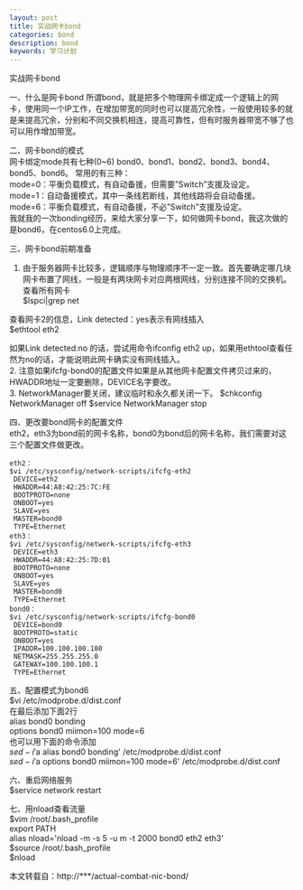 ```yaml
---
layout: post
title: 实战网卡bond
categories: bond
description: bond
keywords: 学习计划
---
```


实战网卡bond

一、什么是网卡bond
所谓bond，就是把多个物理网卡绑定成一个逻辑上的网卡，使用同一个IP工作，在增加带宽的同时也可以提高冗余性，一般使用较多的就是来提高冗余，分别和不同交换机相连，提高可靠性，但有时服务器带宽不够了也可以用作增加带宽。

二、网卡bond的模式  
网卡绑定mode共有七种(0~6) bond0、bond1、bond2、bond3、bond4、bond5、bond6。 常用的有三种：  
mode=0：平衡负载模式，有自动备援，但需要”Switch”支援及设定。  
mode=1：自动备援模式，其中一条线若断线，其他线路将会自动备援。  
mode=6：平衡负载模式，有自动备援，不必”Switch”支援及设定。  
我就我的一次bonding经历，来给大家分享一下，如何做网卡bond，我这次做的是bond6，在centos6.0上完成。   

三、网卡bond前期准备    
1. 由于服务器网卡比较多，逻辑顺序与物理顺序不一定一致。首先要确定哪几块网卡布置了网线，一般是有两块网卡对应两根网线，分别连接不同的交换机。  
查看所有网卡  
$lspci|grep net  

查看网卡2的信息，Link detected：yes表示有网线插入  
$ethtool eth2  

如果Link detected:no 的话，尝试用命令ifconfig eth2 up，如果用ethtool查看任然为no的话，才能说明此网卡确实没有网线插入。  
2. 注意如果ifcfg-bond0的配置文件如果是从其他网卡配置文件拷贝过来的，HWADDR地址一定要删除，DEVICE名字要改。  
3. NetworkManager要关闭，建议临时和永久都关闭一下。
$chkconfig NetworkManager off
$service NetworkManager stop   

四、更改要bond网卡的配置文件  
eth2，eth3为bond前的网卡名称，bond0为bond后的网卡名称，我们需要对这三个配置文件做更改。  
```
eth2：  
$vi /etc/sysconfig/network-scripts/ifcfg-eth2
 DEVICE=eth2
 HWADDR=44:A8:42:25:7C:FE
 BOOTPROTO=none
 ONBOOT=yes
 SLAVE=yes
 MASTER=bond0
 TYPE=Ethernet
eth3：
$vi /etc/sysconfig/network-scripts/ifcfg-eth3
 DEVICE=eth3
 HWADDR=44:A8:42:25:7D:01
 BOOTPROTO=none
 ONBOOT=yes
 SLAVE=yes
 MASTER=bond0
 TYPE=Ethernet
bond0：
$vi /etc/sysconfig/network-scripts/ifcfg-bond0
 DEVICE=bond0
 BOOTPROTO=static
 ONBOOT=yes
 IPADDR=100.100.100.100
 NETMASK=255.255.255.0
 GATEWAY=100.100.100.1
 TYPE=Ethernet
 ```
五、配置模式为bond6  
$vi /etc/modprobe.d/dist.conf  
在最后添加下面2行  
 alias bond0 bonding  
 options bond0 miimon=100 mode=6  
也可以用下面的命令添加  
$sed -i '$a alias bond0 bonding' /etc/modprobe.d/dist.conf  
$sed -i '$a options bond0 miimon=100 mode=6'   /etc/modprobe.d/dist.conf

六、重启网络服务  
$service network restart

七、用nload查看流量  
$vim /root/.bash_profile  
export PATH  
 alias nload='nload -m -s 5 -u m -t 2000 bond0   eth2 eth3'  
$source /root/.bash_profile  
$nload  

本文转载自：http://***/actual-combat-nic-bond/
